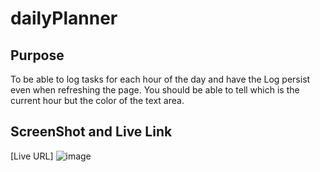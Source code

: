 # dailyPlanner

## Purpose
To be able to log tasks for each hour of the day and have the Log persist even when refreshing the page.
You should be able to tell which is the current hour but the color of the text area.

## ScreenShot and Live Link
[Live URL]
![image](https://user-images.githubusercontent.com/78816702/120423703-90cafa00-c330-11eb-92cf-cb4a01e34224.png)
